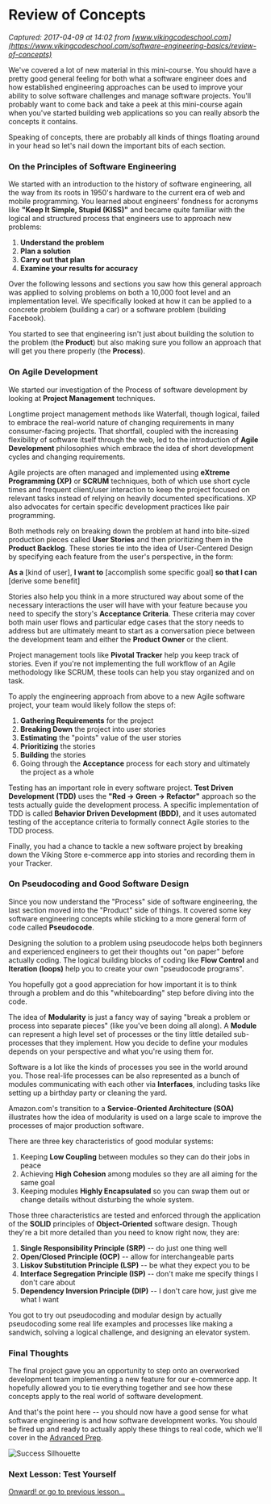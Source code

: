 # Review of Concepts

_Captured: 2017-04-09 at 14:02 from [www.vikingcodeschool.com](https://www.vikingcodeschool.com/software-engineering-basics/review-of-concepts)_

We've covered a lot of new material in this mini-course. You should have a pretty good general feeling for both what a software engineer does and how established engineering approaches can be used to improve your ability to solve software challenges and manage software projects. You'll probably want to come back and take a peek at this mini-course again when you've started building web applications so you can really absorb the concepts it contains.

Speaking of concepts, there are probably all kinds of things floating around in your head so let's nail down the important bits of each section.

### On the Principles of Software Engineering

We started with an introduction to the history of software engineering, all the way from its roots in 1950's hardware to the current era of web and mobile programming. You learned about engineers' fondness for acronyms like **"Keep It Simple, Stupid (KISS)"** and became quite familiar with the logical and structured process that engineers use to approach new problems:

  1. **Understand the problem**
  2. **Plan a solution**
  3. **Carry out that plan**
  4. **Examine your results for accuracy**

Over the following lessons and sections you saw how this general approach was applied to solving problems on both a 10,000 foot level and an implementation level. We specifically looked at how it can be applied to a concrete problem (building a car) or a software problem (building Facebook).

You started to see that engineering isn't just about building the solution to the problem (the **Product**) but also making sure you follow an approach that will get you there properly (the **Process**).

### On Agile Development

We started our investigation of the Process of software development by looking at **Project Management** techniques.

Longtime project management methods like Waterfall, though logical, failed to embrace the real-world nature of changing requirements in many consumer-facing projects. That shortfall, coupled with the increasing flexibility of software itself through the web, led to the introduction of **Agile Development** philosophies which embrace the idea of short development cycles and changing requirements.

Agile projects are often managed and implemented using **eXtreme Programming (XP)** or **SCRUM** techniques, both of which use short cycle times and frequent client/user interaction to keep the project focused on relevant tasks instead of relying on heavily documented specifications. XP also advocates for certain specific development practices like pair programming.

Both methods rely on breaking down the problem at hand into bite-sized production pieces called **User Stories** and then prioritizing them in the **Product Backlog**. These stories tie into the idea of User-Centered Design by specifying each feature from the user's perspective, in the form:

**As a** [kind of user], **I want to** [accomplish some specific goal] **so that I can** [derive some benefit]

Stories also help you think in a more structured way about some of the necessary interactions the user will have with your feature because you need to specify the story's **Acceptance Criteria**. These criteria may cover both main user flows and particular edge cases that the story needs to address but are ultimately meant to start as a conversation piece between the development team and either the **Product Owner** or the client.

Project management tools like **Pivotal Tracker** help you keep track of stories. Even if you're not implementing the full workflow of an Agile methodology like SCRUM, these tools can help you stay organized and on task.

To apply the engineering approach from above to a new Agile software project, your team would likely follow the steps of:

  1. **Gathering Requirements** for the project
  2. **Breaking Down** the project into user stories
  3. **Estimating** the "points" value of the user stories
  4. **Prioritizing** the stories
  5. **Building** the stories
  6. Going through the **Acceptance** process for each story and ultimately the project as a whole

Testing has an important role in every software project. **Test Driven Development (TDD)** uses the **"Red -> Green -> Refactor"** approach so the tests actually guide the development process. A specific implementation of TDD is called **Behavior Driven Development (BDD)**, and it uses automated testing of the acceptance criteria to formally connect Agile stories to the TDD process.

Finally, you had a chance to tackle a new software project by breaking down the Viking Store e-commerce app into stories and recording them in your Tracker.

### On Pseudocoding and Good Software Design

Since you now understand the "Process" side of software engineering, the last section moved into the "Product" side of things. It covered some key software engineering concepts while sticking to a more general form of code called **Pseudocode**.

Designing the solution to a problem using pseudocode helps both beginners and experienced engineers to get their thoughts out "on paper" before actually coding. The logical building blocks of coding like **Flow Control** and **Iteration (loops)** help you to create your own "pseudocode programs".

You hopefully got a good appreciation for how important it is to think through a problem and do this "whiteboarding" step before diving into the code.

The idea of **Modularity** is just a fancy way of saying "break a problem or process into separate pieces" (like you've been doing all along). A **Module** can represent a high level set of processes or the tiny little detailed sub-processes that they implement. How you decide to define your modules depends on your perspective and what you're using them for.

Software is a lot like the kinds of processes you see in the world around you. Those real-life processes can be also represented as a bunch of modules communicating with each other via **Interfaces**, including tasks like setting up a birthday party or cleaning the yard.

Amazon.com's transition to a **Service-Oriented Architecture (SOA)** illustrates how the idea of modularity is used on a large scale to improve the processes of major production software.

There are three key characteristics of good modular systems:

  1. Keeping **Low Coupling** between modules so they can do their jobs in peace
  2. Achieving **High Cohesion** among modules so they are all aiming for the same goal
  3. Keeping modules **Highly Encapsulated** so you can swap them out or change details without disturbing the whole system.

Those three characteristics are tested and enforced through the application of the **SOLID** principles of **Object-Oriented** software design. Though they're a bit more detailed than you need to know right now, they are:

  1. **Single Responsibility Principle (SRP)** \-- do just one thing well
  2. **Open/Closed Principle (OCP)** \-- allow for interchangeable parts
  3. **Liskov Substitution Principle (LSP)** \-- be what they expect you to be
  4. **Interface Segregation Principle (ISP)** \-- don't make me specify things I don't care about
  5. **Dependency Inversion Principle (DIP)** \-- I don't care how, just give me what I want

You got to try out pseudocoding and modular design by actually pseudocoding some real life examples and processes like making a sandwich, solving a logical challenge, and designing an elevator system.

### Final Thoughts

The final project gave you an opportunity to step onto an overworked development team implementing a new feature for our e-commerce app. It hopefully allowed you to tie everything together and see how these concepts apply to the real world of software development.

And that's the point here -- you should now have a good sense for what software engineering is and how software development works. You should be fired up and ready to actually apply these things to real code, which we'll cover in the [Advanced Prep](https://www.vikingcodeschool.com/prep).

![Success Silhouette](https://s3.amazonaws.com/viking_education/web_development/prep_engineering/success_silhouette_small.jpg)

###  Next Lesson: Test Yourself 

[ Onward! ](https://www.vikingcodeschool.com/software-engineering-basics/test-yourself) [ or go to previous lesson... ](https://www.vikingcodeschool.com/software-engineering-basics/turning-a-new-feature-into-agile-stories-and-pseudocode)
